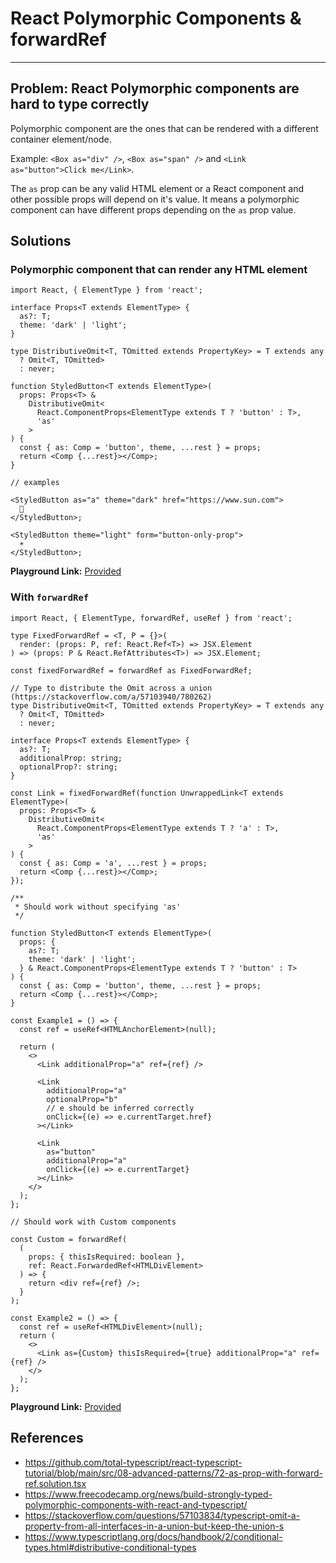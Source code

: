 # React Polymorphic Components & forwardRef

---

## Problem: React Polymorphic components are hard to type correctly

Polymorphic component are the ones that can be rendered with a different container element/node.

Example: `<Box as="div" />`, `<Box as="span" />` and `<Link as="button">Click me</Link>`.

The `as` prop can be any valid HTML element or a React component and other possible props will depend on it's value.
It means a polymorphic component can have different props depending on the `as` prop value.

## Solutions

### Polymorphic component that can render any HTML element

```tsx
import React, { ElementType } from 'react';

interface Props<T extends ElementType> {
  as?: T;
  theme: 'dark' | 'light';
}

type DistributiveOmit<T, TOmitted extends PropertyKey> = T extends any
  ? Omit<T, TOmitted>
  : never;

function StyledButton<T extends ElementType>(
  props: Props<T> &
    DistributiveOmit<
      React.ComponentProps<ElementType extends T ? 'button' : T>,
      'as'
    >
) {
  const { as: Comp = 'button', theme, ...rest } = props;
  return <Comp {...rest}></Comp>;
}

// examples

<StyledButton as="a" theme="dark" href="https://www.sun.com">
  🌝
</StyledButton>;

<StyledButton theme="light" form="button-only-prop">
  ☀
</StyledButton>;

```
**Playground Link:** [Provided](https://www.typescriptlang.org/play?#code/JYWwDg9gTgLgBAJQKYEMDGMA0cDecCiANkiEgHYwAqAnmEnAL5wBmUEIcA5FKhpwNwAoQcApIozdPQAKbMAGcAPJThIAHjHIATeQWKkKNOgD5cguHBTyA-AC44lIRZgALEknuctKKAGtOcAA+XITAAOYuMAKCDMIwtPQAIsDyMFDAAEYArjDAAG5IAPIgwDDK2JTFpZpaqhraurIQdLDUANJI1KYAvA51mmQ6lmTU5nDWcFVllBVTNcZj9mRIBVBCgsxZZBjAEGRwAMrxxFoAQjkwe8r9DXruhgnGABRjYHLy9k0KyqYAZGMWZKpdLZXIFKaKAEWRC8GAAOgAwuxIMsKF8lER7lQEjdBroVBNOKDLmQAvZKMZMFCLJwrJwoQsAJRmCxoPapXCWD5wJHgOC9IkXPacbCudzYOGSngcpi9N7NeROOA8GBZKD7RS8sC4SVw6UwBjGRQAei1xiEsUExuNdRQ4GI8mEiiO1BO5xgJK53QARChvXAxaQfd4-P6XDxmD7IjAFLZrQB3RNw+RbOFskDehYWQA8G4BcfcEJpdbqFZHNTqLSDOJYDbiD3tCERg-uY0BAPuJewAtHtCNRO-KwJmxoAAMkA8H8F40VqsevZloA)

### With `forwardRef`


```tsx
import React, { ElementType, forwardRef, useRef } from 'react';

type FixedForwardRef = <T, P = {}>(
  render: (props: P, ref: React.Ref<T>) => JSX.Element
) => (props: P & React.RefAttributes<T>) => JSX.Element;

const fixedForwardRef = forwardRef as FixedForwardRef;

// Type to distribute the Omit across a union  (https://stackoverflow.com/a/57103940/780262)
type DistributiveOmit<T, TOmitted extends PropertyKey> = T extends any
  ? Omit<T, TOmitted>
  : never;

interface Props<T extends ElementType> {
  as?: T;
  additionalProp: string;
  optionalProp?: string;
}

const Link = fixedForwardRef(function UnwrappedLink<T extends ElementType>(
  props: Props<T> &
    DistributiveOmit<
      React.ComponentProps<ElementType extends T ? 'a' : T>,
      'as'
    >
) {
  const { as: Comp = 'a', ...rest } = props;
  return <Comp {...rest}></Comp>;
});

/**
 * Should work without specifying 'as'
 */

function StyledButton<T extends ElementType>(
  props: {
    as?: T;
    theme: 'dark' | 'light';
  } & React.ComponentProps<ElementType extends T ? 'button' : T>
) {
  const { as: Comp = 'button', theme, ...rest } = props;
  return <Comp {...rest}></Comp>;
}

const Example1 = () => {
  const ref = useRef<HTMLAnchorElement>(null);

  return (
    <>
      <Link additionalProp="a" ref={ref} />

      <Link
        additionalProp="a"
        optionalProp="b"
        // e should be inferred correctly
        onClick={(e) => e.currentTarget.href}
      ></Link>

      <Link
        as="button"
        additionalProp="a"
        onClick={(e) => e.currentTarget}
      ></Link>
    </>
  );
};

// Should work with Custom components

const Custom = forwardRef(
  (
    props: { thisIsRequired: boolean },
    ref: React.ForwardedRef<HTMLDivElement>
  ) => {
    return <div ref={ref} />;
  }
);

const Example2 = () => {
  const ref = useRef<HTMLDivElement>(null);
  return (
    <>
      <Link as={Custom} thisIsRequired={true} additionalProp="a" ref={ref} />
    </>
  );
};

```
**Playground Link:** [Provided](https://www.typescriptlang.org/play?#code/JYWwDg9gTgLgBAJQKYEMDGMA0cDecCiANkiEgHYwAqAnmEtgGbQDuKUAJsg9gK4DOSLnAC+cBlAgg4AciioM0gNwAoZTFpI4AMWAAPJOy0s2nJAzgBeOAB5K2AAqXcwgHwAKZXDhyy7JFAAuODcwCTA+IPtsOQYg5HQYADouWxcASksXOAApAGUADUSiEnIYZQyLLJCwiLhHADJEeSSuAEEYGChgACMeGCQ+VIqsvMLi0goVZTQIMj54Bj0DIyhWDiErJlWTIRQ+bSXDY3WzKYB6M7gaOjgYCDh2YHmu3v7bgAtNAHkQYHh0CR8fYoOA8MjAWZeNzvDrhAIXeboADWEAAbv4GIQIMxEjMQGcUGcAKwAdgAjAAGADMAE4ACwUs4kgAcFIATAA2NlpNQaOAAESenR6fWA6J+f1s2EoEo6BjgSF0-V8+3sYX86gA0khqFkrJQFUryOxgWRqJ44AB+OCyqVXWX9dguC1BMhIdFQKbACgY9CaNUQcK2Q3Kk0EYgTKgaLI4C17S1BSgqLwodiPGAQsgoQgBsBBZ7egDmybggYzs2zuYTcALZGLymEqhmc3gABlvUinIt9EdticGG4GGCMJm4ABVMjMKAoMB0djtshI4OK0P7cala5IdwW0KB2q5waULL1C1eQUF15ipC209eJoJRIAYUkkDdFAP1nXFE3IeN+wN1rSCg0hwImLiYLeXhAXw0i3s6GSxl4zbzLgcB7EEz7gE4QHSNgiT4XIKGiFYu7hCWcgwDwUBkDYmFgLg+GJIRMCuNYZx0S4KjCGk5wAFS8Z4vFwLk7wQDwhDsHAzDQJ2zB-KJfQ1nQaDAAw1BFjIeywXAvFnKoQ5kCOkK5OoxDsAAQn0dxkMuRoquGJTftGHheKRtSIXe8aJiWXgwJ8pBBNI7BsEiIEAD4yIQwCFjCSgWqIjTxBgT4vrMpQfl+UY3Cuf5XFaMivNZIFgeUuAWsh8B4OhcB0dhhWzLhHwlHhBEDPAxFwG55FIJR1G0S+DGtfMrHsS+nENk2swofgugoOAxBkk4bjDGVSFTfAMROPwghmNYAASlAALKtq0hmiVAmXuGQ4mEDxqheBRVE0S5d7WM6d6vQunapummaVmEFgAEQoID3hmBYOAxKIZzOpBNhfXDKZpn8f05gDwOA4jpZgOWWZo4GQPdJjH0fRcCo1gpElwN0mjegw-hyJJMxQHIGCEOaJN3rMj5RWgSIQ24SArUguJUT4VBsIWPWJO8UNwy4bFfbDnPWAjnMpnwhNWbMxPqz9KMVvjYBAyDWPc7z-M4ILwuiyzG6Sz1jacwrZxK7ebHvXAd3COclwiWJVPSVAsnyTV-B3FIeKvqUfCTS2YfzJIXbHKYA4Wi9rk1EEeB+U8ACSfDIAAjjwwCM0E3QQBAxAoDRwgQR9MRxM0iQrGsfip-tR2toKqKXRaK0eQ9PVPTYjyomDDAQ1DcAwyWjZ3dM60ELN81IGyS2D+Vy+bVY20pAdx295dbjXYQt3db1z3u57H2qx2aGazgj7h5Ioi53wBfF6XjMQ50PBIFEPrXG-0CYY0ntPMw0Nb42BhgPLiKggA)
      


## References
- https://github.com/total-typescript/react-typescript-tutorial/blob/main/src/08-advanced-patterns/72-as-prop-with-forward-ref.solution.tsx
- https://www.freecodecamp.org/news/build-strongly-typed-polymorphic-components-with-react-and-typescript/
- https://stackoverflow.com/questions/57103834/typescript-omit-a-property-from-all-interfaces-in-a-union-but-keep-the-union-s
- https://www.typescriptlang.org/docs/handbook/2/conditional-types.html#distributive-conditional-types